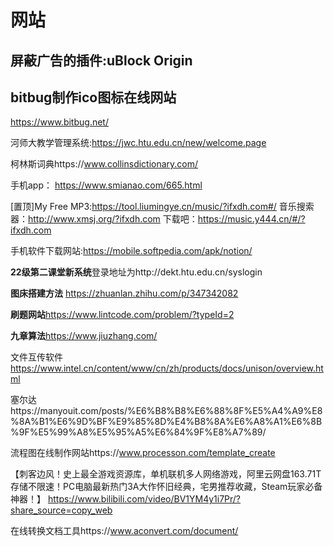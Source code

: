 # 网站

## **屏蔽广告的插件:uBlock Origin**

## bitbug制作ico图标在线网站

https://www.bitbug.net/

河师大教学管理系统:https://jwc.htu.edu.cn/new/welcome.page

柯林斯词典https://www.collinsdictionary.com/

手机app： https://www.smianao.com/665.html

[置顶]My Free MP3:https://tool.liumingye.cn/music/?ifxdh.com#/ 音乐搜索器：http://www.xmsj.org/?ifxdh.com 下载吧：https://music.y444.cn/#/?ifxdh.com

手机软件下载网站:https://mobile.softpedia.com/apk/notion/

**22级第二课堂新系统**登录地址为http://dekt.htu.edu.cn/syslogin

**图床搭建方法** https://zhuanlan.zhihu.com/p/347342082

**刷题网站**https://www.lintcode.com/problem/?typeId=2

**九章算法**https://www.jiuzhang.com/

文件互传软件 https://www.intel.cn/content/www/cn/zh/products/docs/unison/overview.html

塞尔达https://manyouit.com/posts/%E6%B8%B8%E6%88%8F%E5%A4%A9%E8%8A%B1%E6%9D%BF%E9%85%8D%E4%B8%8A%E6%A8%A1%E6%8B%9F%E5%99%A8%E5%95%A5%E6%84%9F%E8%A7%89/

流程图在线制作网站https://www.processon.com/template_create

【刺客边风！史上最全游戏资源库，单机联机多人网络游戏，阿里云网盘163.71T存储不限速！PC电脑最新热门3A大作怀旧经典，宅男推荐收藏，Steam玩家必备神器！】 https://www.bilibili.com/video/BV1YM4y1i7Pr/?share_source=copy_web

在线转换文档工具https://www.aconvert.com/document/

